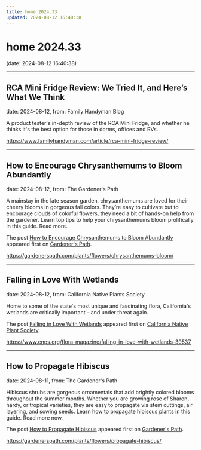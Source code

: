```yaml
---
title: home 2024.33
updated: 2024-08-12 16:40:38
---
```


# home 2024.33

(date: 2024-08-12 16:40:38)

---

## RCA Mini Fridge Review: We Tried It, and Here’s What We Think

date: 2024-08-12, from: Family Handyman Blog

A product tester's in-depth review of the RCA Mini Fridge, and whether he thinks it's the best option for those in dorms, offices and RVs. 

<https://www.familyhandyman.com/article/rca-mini-fridge-review/>

---

## How to Encourage Chrysanthemums to Bloom Abundantly

date: 2024-08-12, from: The Gardener's Path

<p>A mainstay in the late season garden, chrysanthemums are loved for their cheery blooms in gorgeous fall colors. They’re easy to cultivate but to encourage clouds of colorful flowers, they need a bit of hands-on help from the gardener. Learn top tips to help your chrysanthemums bloom prolifically in this guide. Read more.</p>
<p>The post <a href="https://gardenerspath.com/plants/flowers/chrysanthemums-bloom/">How to Encourage Chrysanthemums to Bloom Abundantly</a> appeared first on <a href="https://gardenerspath.com">Gardener&#039;s Path</a>.</p>
 

<https://gardenerspath.com/plants/flowers/chrysanthemums-bloom/>

---

## Falling in Love With Wetlands

date: 2024-08-12, from: California Native Plants Society

<p>Home to some of the state's most unique and fascinating flora, California's wetlands are critically important – and under threat again.</p>
<p>The post <a href="https://www.cnps.org/flora-magazine/falling-in-love-with-wetlands-39537">Falling in Love With Wetlands</a> appeared first on <a href="https://www.cnps.org">California Native Plant Society</a>.</p>
 

<https://www.cnps.org/flora-magazine/falling-in-love-with-wetlands-39537>

---

## How to Propagate Hibiscus

date: 2024-08-11, from: The Gardener's Path

<p>Hibiscus shrubs are gorgeous ornamentals that add brightly colored blooms throughout the summer months. Whether you are growing rose of Sharon, hardy, or tropical varieties, they are easy to propagate via stem cuttings, air layering, and sowing seeds. Learn how to propagate hibiscus plants in this guide. Read more now.</p>
<p>The post <a href="https://gardenerspath.com/plants/flowers/propagate-hibiscus/">How to Propagate Hibiscus</a> appeared first on <a href="https://gardenerspath.com">Gardener&#039;s Path</a>.</p>
 

<https://gardenerspath.com/plants/flowers/propagate-hibiscus/>

